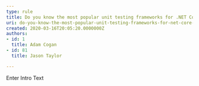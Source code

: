 ```yaml
---
type: rule
title: Do you know the most popular unit testing frameworks for .NET Core applications?
uri: do-you-know-the-most-popular-unit-testing-frameworks-for-net-core-applications
created: 2020-03-16T20:05:20.0000000Z
authors:
- id: 1
  title: Adam Cogan
- id: 81
  title: Jason Taylor

---
```




<span class='intro'> Enter Intro Text </span>




